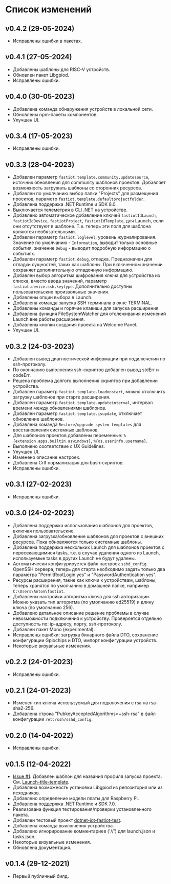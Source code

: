 # Список изменений

## v0.4.2 (29-05-2024)

- Исправлены ошибки в пакетах.

## v0.4.1 (27-05-2024)

- Добавлены шаблоны для RISC-V устройств.
- Обновлен пакет Libgpiod.
- Исправлены ошибки.

## v0.4.0 (30-05-2023)

- Добавлена команда обнаружения устройств в локальной сети.
- Обновлены npm-пакеты компонентов.
- Улучшен UI.

## v0.3.4 (17-05-2023)

- Исправлены ошибки.

## v0.3.3 (28-04-2023)

- Добавлен параметр `fastiot.template.community.updatesource`, источник обновления для community шаблонов проектов. Добавляет возможность загружать шаблоны со сторонних ресурсов.
- Добавлен по умолчанию выбор папки "Projects" для размещения проектов, параметр `fastiot.template.defaultprojectfolder`.
- Добавлена поддержка .NET Runtime и SDK 8.0.
- Выключается телеметрия в CLI .NET на устройстве.
- Добавлено автоматическое добавление ключей `fastiotIdLaunch`, `fastiotIdDevice`, `fastiotProject`, `fastiotIdTemplate`, для  Launch, если они отсутствуют в шаблоне. Т.е. теперь эти поля для шаблона являются необязательными.
- Добавлен параметр `fastiot.loglevel`, уровень журналирования. Значение по умолчанию - `Information`, выводит только основные события, значение `Debug` - выводит подробную информацию о событиях.
- Добавлен параметр `fastiot.debug`, отладка. Предназначен для отладки сущностей, таких как шаблоны. При включенном значении сохраняет дополнительную отладочную информацию.
- Добавлен выбор алгоритма шифрования ключа для устройства из списка, вместо ввода значений, параметр `fastiot.device.ssh.keytype`. Дополнительно доступны пользовательские произвольные значения.
- Добавлены опции выбора в Launch.
- Добавлена команда запуска SSH терминала в окне TERMINAL.
- Добавлены команды и горячие клавиши для запуска расширения.
- Добавлена функция FileSystemWatcher для отслеживания изменений Launch вне работы расширения.
- Добавлены кнопки создания проекта на Welcome Panel.
- Улучшен UI.

## v0.3.2 (24-03-2023)

- Добавлен вывод диагностической информации при подключении по ssh-протоколу.
- По окончанию выполнения ssh-скриптов добавлен вывод stdErr и codeErr.
- Решена проблема долгого выполнения скриптов при добавлении устройства.
- Добавлен параметр `fastiot.template.loadonstart`, можно отключить загрузку шаблонов при старте расширения.
- Добавлен параметр `fastiot.template.updateinterval`, интервал времени между обновлениями шаблонов.
- Добавлен параметр `fastiot.template.isupdate`, отключает обновление шаблонов.
- Добавлена команда `Restore/upgrade system templates` для восстановления системных шаблонов.
- Для шаблонов проектов добавлены переменные: `%{extension.apps.builtin.aswindows}`, `%{os.userinfo.username}`.
- Выполнено соответствие с UX Guidelines.
- Улучшен UI.
- Изменено описание настроек.
- Добавлена Crlf нормализация для bash-скриптов.
- Исправлены ошибки.

## v0.3.1 (27-02-2023)

- Исправлены ошибки.

## v0.3.0 (24-02-2023)

- Добавлена поддержка использования шаблонов для проектов, включая пользовательские.
- Добавлена загрузка/обновление шаблонов для проектов с внешних ресурсов. Пока обновляются только системные шаблоны.
- Добавлена поддержка нескольких Launch для шаблонов проектов с пересекающимися tasks, т.е. в случае удаления одного из Launch, используемые tasks в других Launch не будут удалены.
- Автоматически конфигурируется файл настроек `sshd_config` OpenSSH сервера, теперь для старта необходимо задать только два параметра "PermitRootLogin yes" и "PasswordAuthentication yes".
- Ресурсы расширения, такие как ключи к устройствам, шаблоны, теперь хранятся по умолчанию в домашней папке, например `C:\Users\Anton\fastiot`.
- Добавлены настройки алгоритма ключа для ssh авторизации. Можно указать тип алгоритма (по умолчанию ed25519) и длину ключа (по умолчанию 256).
- Добавлено детальное описание решение проблемы в случае невозможности подключения к устройству. Проверяется отдельно доступность по: ip-адресу, порту, ssh-протоколу.
- Добавлен пакет Mono (experimental).
- Исправлены ошибки: загрузка бинарного файла DTO, сохранение конфигурации Gpiochips и DTO, импорт конфигурации устройств.
- Некоторые визуальные изменения.

## v0.2.2 (24-01-2023)

- Исправлены ошибки.

## v0.2.1 (24-01-2023)

- Изменен тип ключа используемый для подключения с rsa на rsa-sha2-256.
- Добавлена строка "PubkeyAcceptedAlgorithms=+ssh-rsa" в файл конфигурации `/etc/ssh/sshd_config`.

## v0.2.0 (14-04-2022)

- Исправлены ошибки.

## v0.1.5 (12-04-2022)

- [Issue #1](https://github.com/devdotnetorg/vscode-extension-dotnet-fastiot/issues/1 "Issue #1"). Добавлен шаблон для названия профиля запуска проекта. См. [Launch-title-template](https://github.com/devdotnetorg/vscode-extension-dotnet-fastiot/blob/master/docs/Launch-title-template.md "Launch-title-template").
- Добавлена возможность установки Libgpiod из репозитория или из исходников.
- Добавлено определение модели платы для Raspberry Pi.
- Добавлена поддержка .NET Runtime и SDK 7.0.
- Реализована функция тестирования/проверки установленного пакета.
- Добавлен тестовый проект [dotnet-iot-fastiot-test](https://github.com/devdotnetorg/vscode-extension-dotnet-fastiot/tree/master/Samples/dotnet-iot-fastiot-test "dotnet-iot-fastiot-test").
- Добавлена команда выключения устройства.
- Добавлено игнорирование комментариев ('//') для launch.json и tasks.json.
- Некоторые визуальные изменения.
- Обновлена документация.

## v0.1.4 (29-12-2021)

- Первый публичный билд.
